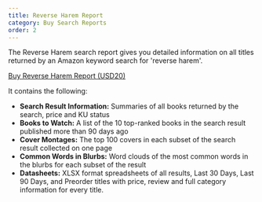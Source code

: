 ```yaml
---
title: Reverse Harem Report
category: Buy Search Reports
order: 2
---
```


The Reverse Harem search report gives you detailed information on all titles returned by an Amazon keyword search for 'reverse harem'.  

<script src="https://gumroad.com/js/gumroad.js"></script>
<a class="gumroad-button" href="https://gum.co/reverseharem" target="_blank">Buy Reverse Harem Report (USD20)</a>

It contains the following:
- **Search Result Information:** Summaries of all books returned by the search, price and KU status
- **Books to Watch:** A list of the 10 top-ranked books in the search result published more than 90 days ago
- **Cover Montages:** The top 100 covers in each subset of the search result collected on one page
- **Common Words in Blurbs:** Word clouds of the most common words in the blurbs for each subset of the result
- **Datasheets:** XLSX format spreadsheets of all results, Last 30 Days, Last 90 Days, and Preorder titles with price, review and full category information for every title.